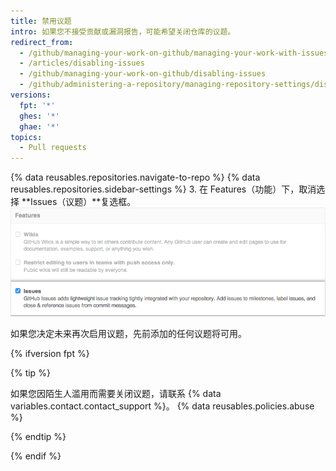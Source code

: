 ```yaml
---
title: 禁用议题
intro: 如果您不接受贡献或漏洞报告，可能希望关闭仓库的议题。
redirect_from:
  - /github/managing-your-work-on-github/managing-your-work-with-issues-and-pull-requests/disabling-issues
  - /articles/disabling-issues
  - /github/managing-your-work-on-github/disabling-issues
  - /github/administering-a-repository/managing-repository-settings/disabling-issues
versions:
  fpt: '*'
  ghes: '*'
  ghae: '*'
topics:
  - Pull requests
---
```


{% data reusables.repositories.navigate-to-repo %}
{% data reusables.repositories.sidebar-settings %}
3. 在 Features（功能）下，取消选择 **Issues（议题）**复选框。 ![删除议题复选框](/assets/images/help/issues/issues_settings_remove_from_repo.png)

如果您决定未来再次启用议题，先前添加的任何议题将可用。

{% ifversion fpt %}

{% tip %}

如果您因陌生人滥用而需要关闭议题，请联系 {% data variables.contact.contact_support %}。
{% data reusables.policies.abuse %}

{% endtip %}

{% endif %}
